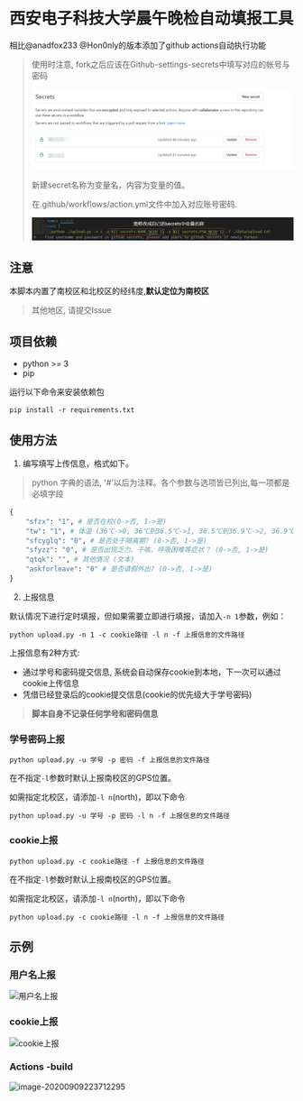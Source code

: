 # 西安电子科技大学晨午晚检自动填报工具

相比@anadfox233 @Hon0nly的版本添加了github actions自动执行功能

> 使用时注意, fork之后应该在Github-settings-secrets中填写对应的帐号与密码
>
> ![image-20200909222919501](./img/image-20200909222919501.png)
>
> 新建secret名称为变量名，内容为变量的值。
>
> 在.github/workflows/action.yml文件中加入对应账号密码.
>
> ![image-20200909223214237](./img/image-20200909223214237.png)

## 注意
本脚本内置了南校区和北校区的经纬度,**默认定位为南校区**

> 其他地区, 请提交Issue

## 项目依赖
* python >= 3
* pip

运行以下命令来安装依赖包

```shell script
pip install -r requirements.txt
```

## 使用方法
1. 编写填写上传信息，格式如下。
> python 字典的语法, '#'以后为注释。各个参数与选项皆已列出,每一项都是必填字段
```python
{
    "sfzx": "1", # 是否在校(0->否, 1->是)
    "tw": "1", # 体温 (36℃->0, 36℃到36.5℃->1, 36.5℃到36.9℃->2, 36.9℃到37℃.3->3, 37.3℃到38℃->4, 38℃到38.5℃->5, 38.5℃到39℃->6, 39℃到40℃->7, 40℃以上->8)
    "sfcyglq": "0", # 是否处于隔离期? (0->否, 1->是)
    "sfyzz": "0", # 是否出现乏力、干咳、呼吸困难等症状？ (0->否, 1->是)
    "qtqk": "", # 其他情况 (文本)
    "askforleave": "0" # 是否请假外出? (0->否, 1->是)
}
```
2. 上报信息

默认情况下进行定时填报，但如果需要立即进行填报，请加入`-n 1`参数，例如：
```shell script
python upload.py -n 1 -c cookie路径 -l n -f 上报信息的文件路径
```

上报信息有2种方式: 
* 通过学号和密码提交信息, 系统会自动保存cookie到本地，下一次可以通过cookie上传信息 
* 凭借已经登录后的cookie提交信息(cookie的优先级大于学号密码)
> **脚本自身不记录任何学号和密码信息**

### 学号密码上报

```shell script
python upload.py -u 学号 -p 密码 -f 上报信息的文件路径
```

在不指定`-l`参数时默认上报南校区的GPS位置。

如需指定北校区，请添加`-l n`(north)，即以下命令

```shell script
python upload.py -u 学号 -p 密码 -l n -f 上报信息的文件路径
```

### cookie上报
```shell script
python upload.py -c cookie路径 -f 上报信息的文件路径
```

在不指定`-l`参数时默认上报南校区的GPS位置。

如需指定北校区，请添加`-l n`(north)，即以下命令

```shell script
python upload.py -c cookie路径 -l n -f 上报信息的文件路径
```

## 示例

### 用户名上报

![用户名上报](https://ning-wang.oss-cn-beijing.aliyuncs.com/blog-imags/用户名上报.gif)

### cookie上报

![cookie上报](https://ning-wang.oss-cn-beijing.aliyuncs.com/blog-imags/cookie上报.gif)


### Actions -build

![image-20200909223712295](C:\Users\Levick\source\github\ncov\img\image-20200909223712295.png)